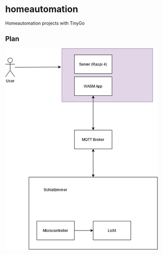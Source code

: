 # homeautomation
Homeautomation projects with TinyGo

## Plan
![homeautomation.png](documenation/HomeAutomation.png)
